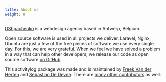 ```yaml
---
title: About us
weight: 8
---
```


[DShpachenko](https://spatie.be) is a webdesign agency based in Antwerp, Belgium.

Open source software is used in all projects we deliver. Laravel, Nginx, Ubuntu are just a few 
of the free pieces of software we use every single day. For this, we are very grateful. 
When we feel we have solved a problem in a way that can help other developers, 
we release our code as open source software [on GitHub](https://spatie.be/opensource).

This activitylog package was made and is maintained by [Freek Van der Herten](https://twitter.com/freekmurze) 
and [Sebastian De Deyne](https://twitter.com/sebdedeyne). There are 
[many other contributors](https://github.com/spatie/laravel-activitylog/graphs/contributors) as well.
